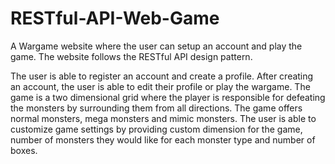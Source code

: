 # RESTful-API-Web-Game
A Wargame website where the user can setup an account and play the game. The website follows the RESTful API design pattern. <br />

The user is able to register an account and create a profile. After creating an account, the user is able to edit their profile or play the wargame. The game is a two dimensional grid where the player is responsible for defeating the monsters by surrounding them from all directions. The game offers normal monsters, mega monsters and mimic monsters. The user is able to customize game settings by providing custom dimension for the game, number of monsters they would like for each monster type and number of boxes.
